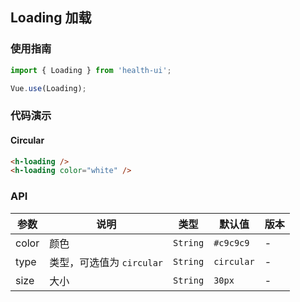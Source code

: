 ## Loading 加载

### 使用指南
``` javascript
import { Loading } from 'health-ui';

Vue.use(Loading);
```

### 代码演示

#### Circular

```html
<h-loading />
<h-loading color="white" />
```

### API

| 参数 | 说明 | 类型 | 默认值 | 版本 |
|------|------|------|------|------|
| color | 颜色 | `String` | `#c9c9c9` | - |
| type | 类型，可选值为 `circular` | `String` | `circular` | - |
| size | 大小 | `String` | `30px` | - |
